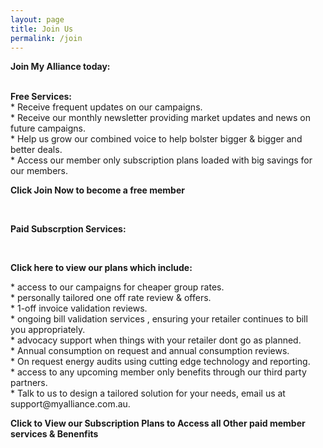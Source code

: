 ```yaml
---
layout: page
title: Join Us
permalink: /join
---
```


<p><b>Join My Alliance today:</b></p></br>
 <b>Free Services:</b></br>
    * Receive frequent updates on our campaigns.</br>
    * Receive our monthly newsletter providing market updates and news on future campaigns.</br>
    * Help us grow our combined voice to help bolster bigger & bigger and better deals.</br>
    * Access our member only subscription plans loaded with big savings for our members.</br>
<p>  </p>


        
<p><b>Click Join Now to become a free member </b></p></br>




<b><p>Paid Subscrption Services:</p></b></br>
<p><b>Click here to view our plans which include:</b></br>

</p>
           * access to our campaigns for cheaper group rates.</br>
           * personally tailored one off rate review & offers.</br>
           * 1-off invoice validation reviews.</br>
           * ongoing bill validation services , ensuring your retailer continues to bill you appropriately.<br>
           * advocacy support when things with your retailer dont go as planned.</br>
           * Annual consumption on request and annual consumption reviews.</br>
           * On request energy audits using cutting edge technology and reporting.</br>
           * access to any upcoming member only benefits through our third party partners.</br>
           * Talk to us to design a tailored solution for your needs, email us at support@myalliance.com.au.</br>
  

<b><p> Click to View our Subscription Plans to Access all Other paid member services & Benenfits </b></p>















